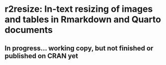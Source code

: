 # r2resize: In-text resizing of images and tables in Rmarkdown and Quarto documents

## In progress... working copy, but not finished or published on CRAN yet
